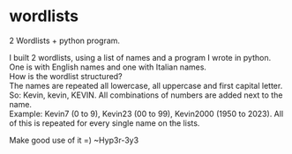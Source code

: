 # wordlists
2 Wordlists + python program. 

I built 2 wordlists, using a list of names and a program I wrote in python.
One is with English names and one with Italian names.  
How is the wordlist structured?  
The names are repeated all lowercase, all uppercase and first capital letter. 
So: Kevin, kevin, KEVIN.
All combinations of numbers are added next to the name.  
Example: 
Kevin7 (0 to 9),
Kevin23 (00 to 99),
Kevin2000 (1950 to 2023).
All of this is repeated for every single name on the lists. 

Make good use of it =)
~Hyp3r-3y3
